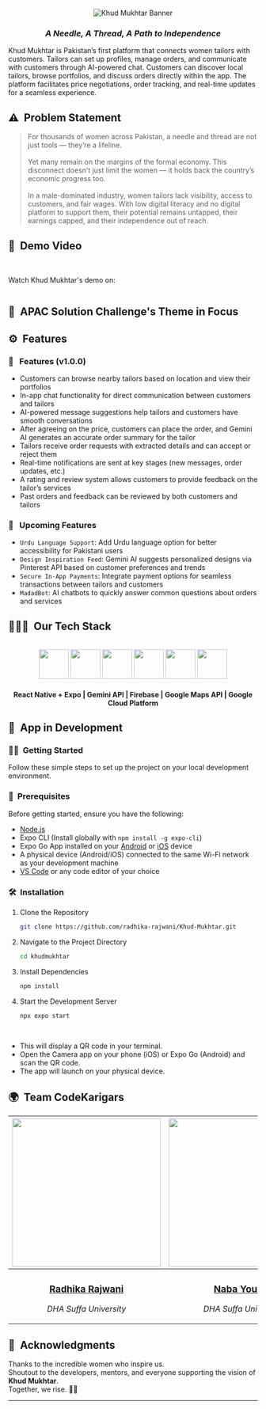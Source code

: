 <br>
<div align="center">
    <div >
        <img src="https://i.postimg.cc/pTv0RnPK/khud-mukhtar-banner.png" alt="Khud Mukhtar Banner"/>
    </div>
    <div>
         <h3><i>A Needle, A Thread, A Path to Independence</i></h3>
    </div>      
</div>

Khud Mukhtar is Pakistan’s first platform that connects women tailors with customers. Tailors can set up profiles, manage orders, and communicate with customers through AI-powered chat. Customers can discover local tailors, browse portfolios, and discuss orders directly within the app. The platform facilitates price negotiations, order tracking, and real-time updates for a seamless experience. 

## ⚠️ &nbsp;Problem Statement

<blockquote>
For thousands of women across Pakistan, a needle and thread are not just tools — they’re a lifeline. <br><br> Yet many remain on the margins of the formal economy.  
This disconnect doesn’t just limit the women — it holds back the country’s economic progress too.  
<br><br>
In a male-dominated industry, women tailors lack visibility, access to customers, and fair wages. With low digital literacy and no digital platform to support them, their potential remains untapped, their earnings capped, and their independence out of reach.

</blockquote>

## 🎥 &nbsp;Demo Video

<div style="text-align: center;">
    <a href="">
<!--         <img src="" style="width: 80%; height: 80%;"/> -->
    </a>
</div>

<br>

Watch Khud Mukhtar's demo on: 

<a href="">
    <img src="https://img.shields.io/badge/YouTube-%23FF0000.svg?style=for-the-badge&logo=YouTube&logoColor=white" alt=""/>
</a>

## 🎯 &nbsp;APAC Solution Challenge's Theme in Focus
 
## ⚙️ &nbsp;Features

### 🚀 &nbsp; Features (v1.0.0)

- Customers can browse nearby tailors based on location and view their portfolios
- In-app chat functionality for direct communication between customers and tailors
- AI-powered message suggestions help tailors and customers have smooth conversations
- After agreeing on the price, customers can place the order, and Gemini AI generates an accurate order summary for the tailor
- Tailors receive order requests with extracted details and can accept or reject them
- Real-time notifications are sent at key stages (new messages, order updates, etc.)
- A rating and review system allows customers to provide feedback on the tailor’s services
- Past orders and feedback can be reviewed by both customers and tailors

### 🚀 &nbsp; Upcoming Features

- `Urdu Language Support`: Add Urdu language option for better accessibility for Pakistani users
- `Design Inspiration Feed`: Gemini AI suggests personalized designs via Pinterest API based on customer preferences and trends
- `Secure In-App Payments`: Integrate payment options for seamless transactions between tailors and customers
- `MadadBot`: AI chatbots to quickly answer common questions about orders and services

## 👨🏻‍💻 &nbsp;Our Tech Stack

<br>
<div align="center">
<img src="https://i.postimg.cc/vHR53jQS/react.png" height="60"/>
<img src="https://i.postimg.cc/hjfV5RzN/expo.png" height="60"/>
<img src="https://i.postimg.cc/vTnfG7vz/gemini.png" height="60"/>
<img src="https://i.postimg.cc/V6pXyZXv/firebase.png" height="60"/>
<img src="https://i.postimg.cc/jqnz6Kr7/google-maps.png" height="60"/>
<img src="https://i.postimg.cc/1zWpB3tp/gcp.png" height="60"/>
</div>

<div align="center">
  <h4>React Native + Expo | Gemini API | Firebase | Google Maps API | Google Cloud Platform</h4>
</div>

## 🚧 &nbsp;App in Development  

### 🏃‍♀️ &nbsp;Getting Started

Follow these simple steps to set up the project on your local development environment.

### 📝 &nbsp;Prerequisites

Before getting started, ensure you have the following:

- [Node.js](https://nodejs.org/en)
- Expo CLI (Install globally with `npm install -g expo-cli`)
- Expo Go App installed on your [Android](https://play.google.com/store/apps/details?id=host.exp.exponent) or [iOS](https://apps.apple.com/app/expo-go/id982107779) device
- A physical device (Android/iOS) connected to the same Wi-Fi network as your development machine
- [VS Code](https://code.visualstudio.com) or any code editor of your choice

### 🛠️ &nbsp;Installation

1. Clone the Repository

   ```bash
   git clone https://github.com/radhika-rajwani/Khud-Mukhtar.git
   ```

2. Navigate to the Project Directory

   ```bash
   cd khudmukhtar
   ```

3. Install Dependencies

   ```bash
   npm install
   ```

4. Start the Development Server

   ```bash
   npx expo start
   ```

<br> 

- This will display a QR code in your terminal.
- Open the Camera app on your phone (iOS) or Expo Go (Android) and scan the QR code.
- The app will launch on your physical device.

## 🌍 &nbsp;Team CodeKarigars

| <a href="https://github.com/radhika-rajwani"><img width="300px" src="https://i.postimg.cc/yxDZW2dn/radhika-rajwani.png" alt=""/></a> | <a href="https://github.com/nabayousuf27"><img width="300px" src="https://i.postimg.cc/YqTvD4sn/naba-yousuf.png" alt=""/></a> | <a href="https://github.com/sualehajunaid8"><img width="300px" src="https://i.postimg.cc/vZ9cJYRQ/sualeha-junaid.png" alt=""/></a> | <a href="https://github.com/MahnoorAhmed-Dev"><img width="300px" src="https://i.postimg.cc/g0WndCd3/mahnoor-ahmed.png" alt=""/></a> |
| ---------------------------------------------------------------------------------------------------------------------------------------------------------------------------------------------------------------------------------- | ----------------------------------------------------------------------------------------------------------------------------------------------------------------------------------------------------------------------------------- | -------------------------------------------------------------------------------------------------------------------------------------------------------------------------------------------------------------------------- | ----------------------------------------------------------------------------------------------------------------------------------------------------------------------------------------------------------------------------- |
| <div align="center"><h3><b><a href="https://github.com/radhika-rajwani">Radhika Rajwani</a></b></h3><p><i>DHA Suffa University</i></p></div>                                                                               | <div align="center"><h3><b><a href="https://github.com/nabayousuf27">Naba Yousuf</a></b></h3></a><p><i>DHA Suffa University</i></p></div>                                                                          | <div align="center"><h3><b><a href="https://github.com/sualehajunaid8">Sualeha Junaid</a></b></h3></a><p><i>DHA Suffa University</i></p></div></a>                                                               | <div align="center"><h3><b><a href="https://github.com/MahnoorAhmed-Dev">Mahnoor Ahmed</a></b></h3></a><p><i>DHA Suffa University</i></p></div>

## 🙌 &nbsp;Acknowledgments

Thanks to the incredible women who inspire us.  
Shoutout to the developers, mentors, and everyone supporting the vision of **Khud Mukhtar**.  
Together, we rise. 💪✨

---
